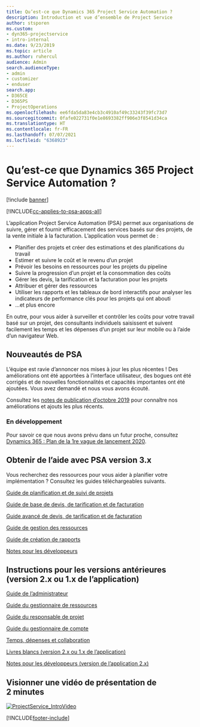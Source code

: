 ```yaml
---
title: Qu’est-ce que Dynamics 365 Project Service Automation ?
description: Introduction et vue d’ensemble de Project Service
author: stsporen
ms.custom:
- dyn365-projectservice
- intro-internal
ms.date: 9/23/2019
ms.topic: article
ms.author: ruhercul
audience: Admin
search.audienceType:
- admin
- customizer
- enduser
search.app:
- D365CE
- D365PS
- ProjectOperations
ms.openlocfilehash: ee6fda5da83e4cb3c4910af49c33243f39fc73d7
ms.sourcegitcommit: 0fafe022731f0e1e8693382ff906e3f8541d34ca
ms.translationtype: HT
ms.contentlocale: fr-FR
ms.lasthandoff: 07/07/2021
ms.locfileid: "6368923"
---
```

# <a name="what-is-dynamics-365-project-service-automation"></a>Qu’est-ce que Dynamics 365 Project Service Automation ?

[!include [banner](../includes/psa-now-project-operations.md)]

[!INCLUDE[cc-applies-to-psa-apps-all](../includes/cc-applies-to-psa-apps-all.md)]

L’application Project Service Automation (PSA) permet aux organisations de suivre, gérer et fournir efficacement des services basés sur des projets, de la vente initiale à la facturation. L’application vous permet de :

- Planifier des projets et créer des estimations et des planifications du travail
- Estimer et suivre le coût et le revenu d’un projet
- Prévoir les besoins en ressources pour les projets du pipeline
- Suivre la progression d’un projet et la consommation des coûts
- Gérer les devis, la tarification et la facturation pour les projets
- Attribuer et gérer des ressources
- Utiliser les rapports et les tableaux de bord interactifs pour analyser les indicateurs de performance clés pour les projets qui ont abouti
- ...et plus encore

En outre, pour vous aider à surveiller et contrôler les coûts pour votre travail basé sur un projet, des consultants individuels saisissent et suivent facilement les temps et les dépenses d’un projet sur leur mobile ou à l’aide d’un navigateur Web.

## <a name="whats-new-in-psa"></a>Nouveautés de PSA
L’équipe est ravie d’annoncer nos mises à jour les plus récentes ! Des améliorations ont été apportées à l’interface utilisateur, des bogues ont été corrigés et de nouvelles fonctionnalités et capacités importantes ont été ajoutées. Vous avez demandé et nous vous avons écouté.

Consultez les [notes de publication d’octobre 2019](/dynamics365-release-plan/2019wave2/index) pour connaître nos améliorations et ajouts les plus récents.

### <a name="in-development"></a>En développement
Pour savoir ce que nous avons prévu dans un futur proche, consultez [Dynamics 365 : Plan de la 1re vague de lancement 2020](/dynamics365-release-plan/2020wave1/index).

## <a name="get-help-with-psa-version-3x"></a>Obtenir de l’aide avec PSA version 3.x
Vous recherchez des ressources pour vous aider à planifier votre implémentation ? Consultez les guides téléchargeables suivants.

 [Guide de planification et de suivi de projets](../psa/implementation-guides/project-planning-tracking.md)

 [Guide de base de devis, de tarification et de facturation](../psa/implementation-guides/begin-quoting-pricing-billing.md)

 [Guide avancé de devis, de tarification et de facturation](../psa/implementation-guides/adv-quoting-pricing-billing.md)

 [Guide de gestion des ressources](../psa/implementation-guides/resource-management-guide.md)

 [Guide de création de rapports](../psa/implementation-guides/reporting-guide.md)

 [Notes pour les développeurs](../psa/developer-guides/overview-dev-notes-v3.x.md)

## <a name="guidance-for-earlier-versions-app-version-2x-or-1x"></a>Instructions pour les versions antérieures (version 2.x ou 1.x de l’application)
 [Guide de l’administrateur](../psa/admin-guide.md)

 [Guide du gestionnaire de ressources](../psa/resource-manager-guide.md)

 [Guide du responsable de projet](../psa/project-manager-guide.md)

 [Guide du gestionnaire de compte](../psa/account-manager-guide.md)

 [Temps, dépenses et collaboration](../psa/time-expense-collaboration-guide.md)

 [Livres blancs (version 2.x ou 1.x de l’application)](../psa/white-papers.md)

 [Notes pour les développeurs (version de l’application 2.x)](../psa/developer-guides/add-custom-qoi-forms-v2.x.md)

 ## <a name="watch-a-2-minute-overview-video"></a>Visionner une vidéo de présentation de 2 minutes
 <a name="heroArea"></a> [![ProjectService_IntroVideo](../psa/media/project-service-intro-video.png "ProjectService_IntroVideo")](https://go.microsoft.com/fwlink/p/?LinkId=799457)




[!INCLUDE[footer-include](../includes/footer-banner.md)]